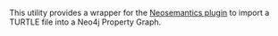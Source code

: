 This utility provides a wrapper for the [Neosemantics plugin](https://neo4j.com/labs/neosemantics-rdf/) to import a TURTLE file into a Neo4j Property Graph.
